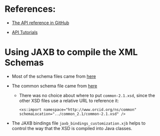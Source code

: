 # References:

* [The API reference in GitHub](https://github.com/ORCID/ORCID-Source/blob/master/orcid-model/src/main/resources/record_2.1/README.md)

* [API Tutorials](https://members.orcid.org/api/tutorial)

# Using JAXB to compile the XML Schemas

* Most of the schema files came from [here](https://github.com/ORCID/ORCID-Source/tree/master/orcid-model/src/main/resources/record_2.0)

* The common schema file came from [here](https://github.com/ORCID/ORCID-Source/tree/master/orcid-model/src/main/resources/common_2.1)
	* There was no choice about where to put `common-2.1.xsd`, since the other XSD files use a relative URL to reference it:
	
		```
		<xs:import namespace="http://www.orcid.org/ns/common"
		schemaLocation="../common_2.1/common-2.1.xsd" />
		```

* The JAXB bindings file `jaxb_bindings_customization.xjb` helps to control the way that the XSD is 
compiled into Java classes.


		
